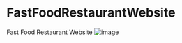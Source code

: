 # FastFoodRestaurantWebsite
Fast Food Restaurant Website
![image](https://user-images.githubusercontent.com/120651244/223342093-c02fd6d5-b2e3-487f-8f87-c288012f6c9f.png)
